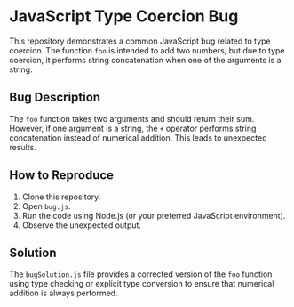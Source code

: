 # JavaScript Type Coercion Bug

This repository demonstrates a common JavaScript bug related to type coercion.  The function `foo` is intended to add two numbers, but due to type coercion, it performs string concatenation when one of the arguments is a string.

## Bug Description

The `foo` function takes two arguments and should return their sum. However, if one argument is a string, the `+` operator performs string concatenation instead of numerical addition. This leads to unexpected results.

## How to Reproduce

1. Clone this repository.
2. Open `bug.js`.
3. Run the code using Node.js (or your preferred JavaScript environment).
4. Observe the unexpected output.

## Solution

The `bugSolution.js` file provides a corrected version of the `foo` function using type checking or explicit type conversion to ensure that numerical addition is always performed.
